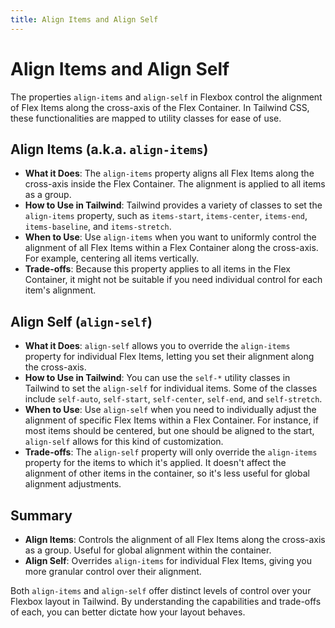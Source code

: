 ```yaml
---
title: Align Items and Align Self
---
```


# Align Items and Align Self

The properties `align-items` and `align-self` in Flexbox control the alignment of Flex Items along the cross-axis of the Flex Container. In Tailwind CSS, these functionalities are mapped to utility classes for ease of use.

## Align Items (a.k.a. `align-items`)

- **What it Does**: The `align-items` property aligns all Flex Items along the cross-axis inside the Flex Container. The alignment is applied to all items as a group.
- **How to Use in Tailwind**: Tailwind provides a variety of classes to set the `align-items` property, such as `items-start`, `items-center`, `items-end`, `items-baseline`, and `items-stretch`.
- **When to Use**: Use `align-items` when you want to uniformly control the alignment of all Flex Items within a Flex Container along the cross-axis. For example, centering all items vertically.
- **Trade-offs**: Because this property applies to all items in the Flex Container, it might not be suitable if you need individual control for each item's alignment.

## Align Self (`align-self`)

- **What it Does**: `align-self` allows you to override the `align-items` property for individual Flex Items, letting you set their alignment along the cross-axis.
- **How to Use in Tailwind**: You can use the `self-*` utility classes in Tailwind to set the `align-self` for individual items. Some of the classes include `self-auto`, `self-start`, `self-center`, `self-end`, and `self-stretch`.
- **When to Use**: Use `align-self` when you need to individually adjust the alignment of specific Flex Items within a Flex Container. For instance, if most items should be centered, but one should be aligned to the start, `align-self` allows for this kind of customization.
- **Trade-offs**: The `align-self` property will only override the `align-items` property for the items to which it's applied. It doesn't affect the alignment of other items in the container, so it's less useful for global alignment adjustments.

## Summary

- **Align Items**: Controls the alignment of all Flex Items along the cross-axis as a group. Useful for global alignment within the container.
- **Align Self**: Overrides `align-items` for individual Flex Items, giving you more granular control over their alignment.

Both `align-items` and `align-self` offer distinct levels of control over your Flexbox layout in Tailwind. By understanding the capabilities and trade-offs of each, you can better dictate how your layout behaves.
